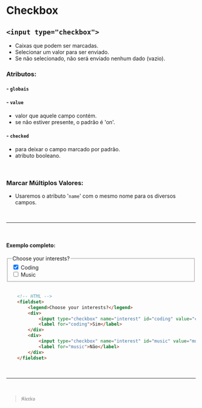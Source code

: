 # Checkbox

## `<input type="checkbox">`
* Caixas que podem ser marcadas.
* Selecionar um valor para ser enviado.
* Se não selecionado, não será enviado nenhum dado (vazio).

### Atributos:
#### - `globais`
#### - `value`
* valor que aquele campo contém.
* se não estiver presente, o padrão é 'on'.

#### - `checked`
* para deixar o campo marcado por padrão.
* atributo booleano.

<br>

### Marcar Múltiplos Valores:
* Usaremos o atributo '`name`' com o mesmo nome para os diversos campos.

<br><hr><br>

#### Exemplo completo:

<fieldset>
    <legend>Choose your interests?</legend>
    <div>
        <input type="checkbox" name="interest" id="conding" value="conding" checked>
        <label for="conding">Coding</label>
    </div>
    <div>
        <input type="checkbox" name="interest" id="music" value="music">
        <label for="music">Music</label>
    </div>
</fieldset>

<br>

```HTML
    <!-- HTML -->
    <fieldset>
        <legend>Choose your interests?</legend>
        <div>
            <input type="checkbox" name="interest" id="coding" value="coding" checked>
            <label for="coding">Sim</label>
        </div>
        <div>
            <input type="checkbox" name="interest" id="music" value="music">
            <label for="music">Não</label>
        </div>
    </fieldset>
```

<br><hr><br>

>&Kfr;&ifr;&efr;&rfr;&ifr;&cfr;&ofr;


